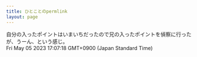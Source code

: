 ```yaml
---
title: ひとことのpermlink
layout: page
---
```

<div class="box" dt="1683274038269">
  自分の入ったポイントはいまいちだったので兄の入ったポイントを偵察に行ったが、うーん、という感じ。
  <div class="content is-small">Fri May 05 2023 17:07:18 GMT+0900 (Japan Standard Time)</div>
</div>
